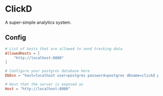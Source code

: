 # ClickD

A super-simple analytics system.

## Config

```toml
# List of hosts that are allowed to send tracking data
AllowedHosts = [
    "http://localhost:8080"
]

# Configure your postgres database here
DbDsn = "host=localhost user=postgres password=postgres dbname=clickd port=5432 sslmode=disable"

# Host that the server is exposed as
Host = "http://localhost:8080"
```
